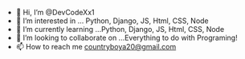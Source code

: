 - 👋 Hi, I’m @DevCodeXx1
- 👀 I’m interested in ... Python, Django, JS, Html, CSS, Node
- 🌱 I’m currently learning ...Python, Django, JS, Html, CSS, Node
- 💞️ I’m looking to collaborate on ...Everything to do with Programing!
- 📫 How to reach me countryboya20@gmail.com

<!---
DevCodeXx1/DevCodeXx1 is a ✨ special ✨ repository because its `README.md` (this file) appears on your GitHub profile.
You can click the Preview link to take a look at your changes.
--->
